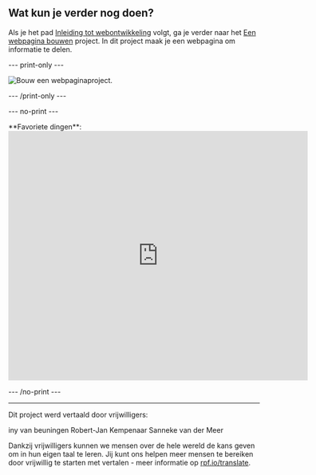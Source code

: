## Wat kun je verder nog doen?

Als je het pad [Inleiding tot webontwikkeling](https://projects.raspberrypi.org/nl-NL/raspberrypi/web-intro) volgt, ga je verder naar het [Een webpagina bouwen](https://projects.raspberrypi.org/nl-NL/projects/build-a-webpage) project. In dit project maak je een webpagina om informatie te delen.

--- print-only ---

![Bouw een webpaginaproject.](images/favoritethings.PNG)

--- /print-only ---

--- no-print ---

<div>
**Favoriete dingen**: 

<iframe src="https://editor.raspberrypi.org/nl-NL/embed/viewer/favourite-things" width="600" height="500" frameborder="0" marginwidth="0" marginheight="0" allowfullscreen> </iframe>
</div>

--- /no-print ---

***

Dit project werd vertaald door vrijwilligers:

iny van beuningen
Robert-Jan Kempenaar
Sanneke van der Meer

Dankzij vrijwilligers kunnen we mensen over de hele wereld de kans geven om in hun eigen taal te leren. Jij kunt ons helpen meer mensen te bereiken door vrijwillig te starten met vertalen - meer informatie op [rpf.io/translate](https://rpf.io/translate).
